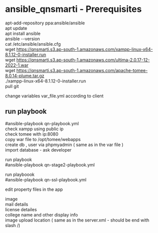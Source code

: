# ansible_qnsmarti - Prerequisites

apt-add-repository ppa:ansible/ansible <br />
apt update <br />
apt install ansible <br />
ansible --version <br />
cat /etc/ansible/ansible.cfg <br />
 wget https://qnsmarti.s3.ap-south-1.amazonaws.com/xampp-linux-x64-8.1.12-0-installer.run <br />
 wget https://qnsmarti.s3.ap-south-1.amazonaws.com/ultima-2.0.17-12-2022-1.war <br />
 wget https://qnsmarti.s3.ap-south-1.amazonaws.com/apache-tomee-8.0.14-plume.tar.gz <br />
./xampp-linux-x64-8.1.12-0-installer.run <br />
pull git <br /> 

change variables var_file.yml according to client <br />

## run playbook 
#ansible-playbook qn-playbook.yml <br />
check xampp using public ip <br />
check tomee with ip:8080 <br />
copy war file to /opt/tomee/webapps <br />
create db , user via phpmyadmin ( same as in the var file ) <br />
import database - ask developer <br />

run playbook <br />
#ansible-playbook qn-stage2-playbook.yml <br />

run playboook <br /> 
#ansible-playbook qn-ssl-playbook.yml <br />

edit property files in the app <br />

image <br />
mail details <br />
license detailes <br />
college name and other display info <br />
image upload location  ( same as in the server.xml  - should be end with slash /) <br /> 
